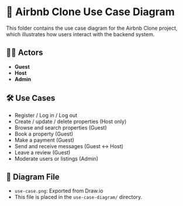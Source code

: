 # 🎯 Airbnb Clone Use Case Diagram

This folder contains the use case diagram for the Airbnb Clone project, which illustrates how users interact with the backend system.

## 🧍‍♂️ Actors
- **Guest**
- **Host**
- **Admin**

## 🛠 Use Cases
- Register / Log in / Log out
- Create / update / delete properties (Host only)
- Browse and search properties (Guest)
- Book a property (Guest)
- Make a payment (Guest)
- Send and receive messages (Guest ↔ Host)
- Leave a review (Guest)
- Moderate users or listings (Admin)

## 📁 Diagram File
- `use-case.png`: Exported from Draw.io
- This file is placed in the `use-case-diagram/` directory.
